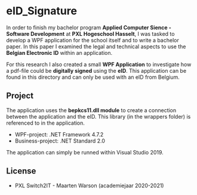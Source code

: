 # eID_Signature
 
In order to finish my bachelor program **Applied Computer Sience - Software Development** at **PXL Hogeschool Hasselt**, I was tasked to develop a WPF application for the school itself and to write a bachelor paper. In this paper I examined the legal and technical aspects to use the **Belgian Electronic ID** within an application.

For this research I also created a small **WPF Application** to investigate how a pdf-file could be **digitally signed** using the **eID**. This application can be found in this directory and can only be used with an eID from Belgium.

## Project
The application uses the **bepkcs11.dll module** to create a connection between the application and the eID. This library (in the wrappers folder) is referenced to in the application.

- WPF-project: .NET Framework 4.7.2
- Business-project: .NET Standard 2.0

The application can simply be runned within Visual Studio 2019.

## License
* PXL Switch2IT - Maarten Warson (academiejaar 2020-2021)
